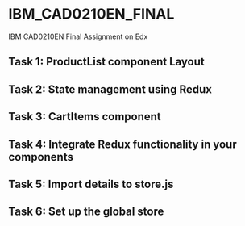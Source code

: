 # IBM_CAD0210EN_FINAL

IBM CAD0210EN Final Assignment on Edx

## Task 1: ProductList component Layout

## Task 2: State management using Redux

## Task 3: CartItems component

## Task 4: Integrate Redux functionality in your components

## Task 5: Import details to store.js

## Task 6: Set up the global store
